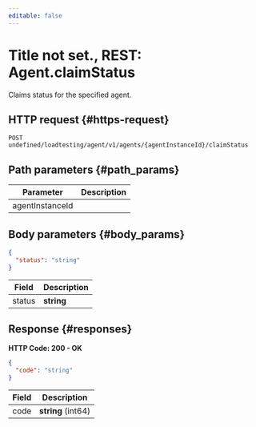 ```yaml
---
editable: false
---
```


# Title not set., REST: Agent.claimStatus
Claims status for the specified agent.
 

 
## HTTP request {#https-request}
```
POST undefined/loadtesting/agent/v1/agents/{agentInstanceId}/claimStatus
```
 
## Path parameters {#path_params}
 
Parameter | Description
--- | ---
agentInstanceId | 
 
## Body parameters {#body_params}
 
```json 
{
  "status": "string"
}
```

 
Field | Description
--- | ---
status | **string**
 
## Response {#responses}
**HTTP Code: 200 - OK**

```json 
{
  "code": "string"
}
```

 
Field | Description
--- | ---
code | **string** (int64)